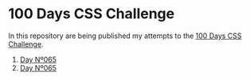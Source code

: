 # 100 Days CSS Challenge

In this repository are being published my attempts to the [100 Days CSS Challenge](https://100dayscss.com).

1. [Day Nº065](https://rodrigodagostino.github.io/100-days-css-challenge/day-065)
2. [Day Nº065](https://rodrigodagostino.github.io/100-days-css-challenge/day-066)